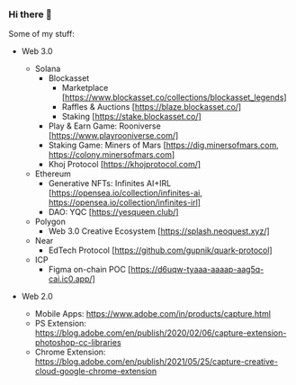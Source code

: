 ### Hi there 👋

<!--
**gupnik/gupnik** is a ✨ _special_ ✨ repository because its `README.md` (this file) appears on your GitHub profile.

Here are some ideas to get you started:

- 🔭 I’m currently working on ...
- 🌱 I’m currently learning ...
- 👯 I’m looking to collaborate on ...
- 🤔 I’m looking for help with ...
- 💬 Ask me about ...
- 📫 How to reach me: ...
- 😄 Pronouns: ...
- ⚡ Fun fact: ...
-->

Some of my stuff:

- Web 3.0
  - Solana
    - Blockasset 
      - Marketplace [https://www.blockasset.co/collections/blockasset_legends]
      - Raffles & Auctions [https://blaze.blockasset.co/]
      - Staking [https://stake.blockasset.co/]
    - Play & Earn Game: Rooniverse [https://www.playrooniverse.com/]
    - Staking Game: Miners of Mars [https://dig.minersofmars.com, https://colony.minersofmars.com]
    - Khoj Protocol [https://khojprotocol.com/]
  - Ethereum
    - Generative NFTs: Infinites AI+IRL [https://opensea.io/collection/infinites-ai, https://opensea.io/collection/infinites-irl]
    - DAO: YQC [https://yesqueen.club/]
  - Polygon
    - Web 3.0 Creative Ecosystem [https://splash.neoquest.xyz/]
  - Near
    - EdTech Protocol [https://github.com/gupnik/quark-protocol] 
  - ICP
    - Figma on-chain POC [https://d6uqw-tyaaa-aaaap-aag5q-cai.ic0.app/]

- Web 2.0
  - Mobile Apps: https://www.adobe.com/in/products/capture.html
  - PS Extension: https://blog.adobe.com/en/publish/2020/02/06/capture-extension-photoshop-cc-libraries
  - Chrome Extension: https://blog.adobe.com/en/publish/2021/05/25/capture-creative-cloud-google-chrome-extension

